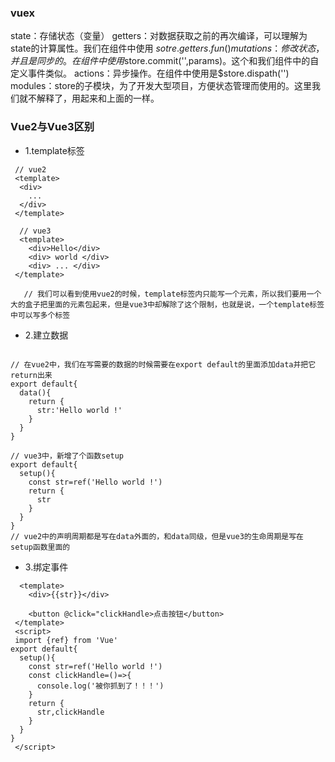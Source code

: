 ### vuex

state：存储状态（变量）
getters：对数据获取之前的再次编译，可以理解为state的计算属性。我们在组件中使用 $sotre.getters.fun()
mutations：修改状态，并且是同步的。在组件中使用$store.commit('',params)。这个和我们组件中的自定义事件类似。
actions：异步操作。在组件中使用是$store.dispath('')
modules：store的子模块，为了开发大型项目，方便状态管理而使用的。这里我们就不解释了，用起来和上面的一样。


### Vue2与Vue3区别

* 1.template标签
```
 // vue2
 <template>
  <div>
    ...
  </div>
 </template>

  // vue3
  <template>
    <div>Hello</div>
    <div> world </div>
    <div> ... </div>
 </template>
  
   // 我们可以看到使用vue2的时候，template标签内只能写一个元素，所以我们要用一个大的盒子把里面的元素包起来，但是vue3中却解除了这个限制，也就是说，一个template标签中可以写多个标签
```

* 2.建立数据

```

// 在vue2中，我们在写需要的数据的时候需要在export default的里面添加data并把它return出来
export default{
  data(){
    return {
      str:'Hello world !'
    }
  }
}

// vue3中，新增了个函数setup
export default{
  setup(){
    const str=ref('Hello world !')
    return {
      str
    }
  }
}
// vue2中的声明周期都是写在data外面的，和data同级，但是vue3的生命周期是写在setup函数里面的
```

* 3.绑定事件

```
  <template>
    <div>{{str}}</div>
    
    <button @click="clickHandle>点击按钮</button>
 </template>
 <script>
 import {ref} from 'Vue'
export default{
  setup(){
    const str=ref('Hello world !')
    const clickHandle=()=>{
      console.log('被你抓到了！！！')
    }
    return {
      str,clickHandle
    }
  }
}
 </script>
```

